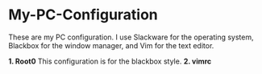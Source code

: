 # My-PC-Configuration
These are my PC configuration. I use Slackware for the operating system, Blackbox for the window manager, and Vim for the text editor.

<b>1. Root0</b> This configuration is for the blackbox style.
<b>2. vimrc</b>
